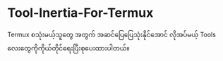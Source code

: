 # Tool-Inertia-For-Termux
Termux စသုံးမယ့်သူတွေ အတွက် အဆင်ပြေပြေသုံးနိုင်အောင် လိုအပ်မယ့် Tools လေးတွေကို‌ကိုယ်တိုင်ရေးပြီးစုပေးထားပါတယ်။
